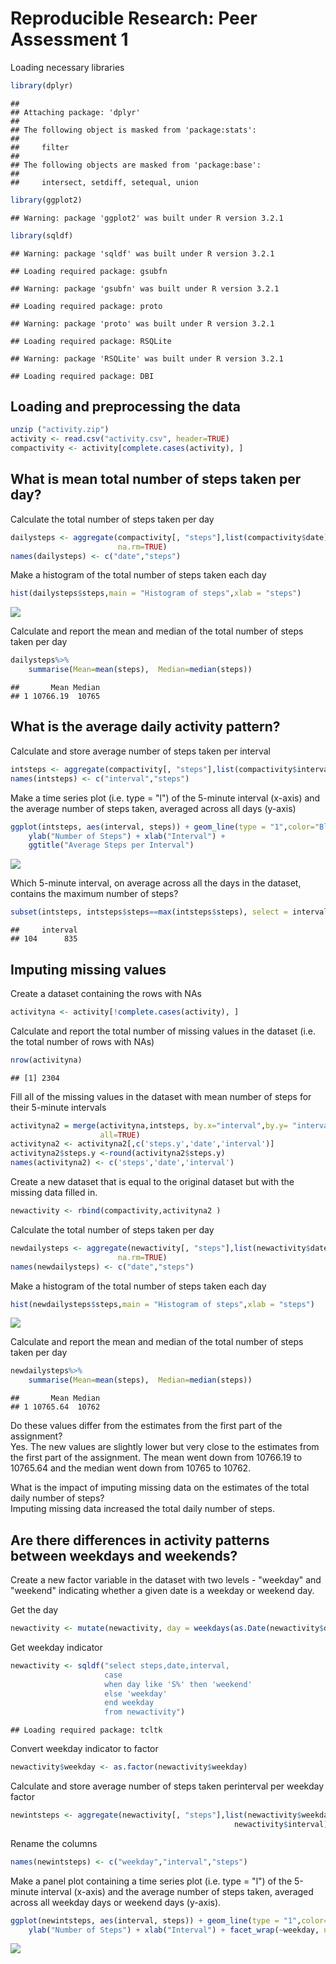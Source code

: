 # Reproducible Research: Peer Assessment 1
Loading necessary libraries


```r
library(dplyr)
```

```
## 
## Attaching package: 'dplyr'
## 
## The following object is masked from 'package:stats':
## 
##     filter
## 
## The following objects are masked from 'package:base':
## 
##     intersect, setdiff, setequal, union
```

```r
library(ggplot2)
```

```
## Warning: package 'ggplot2' was built under R version 3.2.1
```

```r
library(sqldf)
```

```
## Warning: package 'sqldf' was built under R version 3.2.1
```

```
## Loading required package: gsubfn
```

```
## Warning: package 'gsubfn' was built under R version 3.2.1
```

```
## Loading required package: proto
```

```
## Warning: package 'proto' was built under R version 3.2.1
```

```
## Loading required package: RSQLite
```

```
## Warning: package 'RSQLite' was built under R version 3.2.1
```

```
## Loading required package: DBI
```

## Loading and preprocessing the data


```r
unzip ("activity.zip")
activity <- read.csv("activity.csv", header=TRUE)
compactivity <- activity[complete.cases(activity), ]
```

## What is mean total number of steps taken per day?

Calculate the total number of steps taken per day

```r
dailysteps <- aggregate(compactivity[, "steps"],list(compactivity$date), sum, 
                        na.rm=TRUE)
names(dailysteps) <- c("date","steps")
```

Make a histogram of the total number of steps taken each day

```r
hist(dailysteps$steps,main = "Histogram of steps",xlab = "steps")
```

![](PA1_template_files/figure-html/dailysteps-1.png) 

Calculate and report the mean and median of the total number of steps taken per day

```r
dailysteps%>%
    summarise(Mean=mean(steps),  Median=median(steps))
```

```
##       Mean Median
## 1 10766.19  10765
```

## What is the average daily activity pattern?

Calculate and store average number of steps taken per interval


```r
intsteps <- aggregate(compactivity[, "steps"],list(compactivity$interval), mean)
names(intsteps) <- c("interval","steps")
```

Make a time series plot (i.e. type = "l") of the 5-minute interval (x-axis) and 
the average number of steps taken, averaged across all days (y-axis)


```r
ggplot(intsteps, aes(interval, steps)) + geom_line(type = "1",color="Blue") + 
    ylab("Number of Steps") + xlab("Interval") + 
    ggtitle("Average Steps per Interval")  
```

![](PA1_template_files/figure-html/steps-int-1.png) 

Which 5-minute interval, on average across all the days in the dataset, contains 
the maximum number of steps?

```r
subset(intsteps, intsteps$steps==max(intsteps$steps), select = interval)
```

```
##     interval
## 104      835
```

## Imputing missing values

Create a dataset containing the rows with NAs

```r
activityna <- activity[!complete.cases(activity), ]
```

Calculate and report the total number of missing values in the dataset 
(i.e. the total number of rows with NAs)

```r
nrow(activityna)
```

```
## [1] 2304
```

Fill all of the missing values in the dataset with mean number of steps for 
their 5-minute intervals

```r
activityna2 = merge(activityna,intsteps, by.x="interval",by.y= "interval", 
                    all=TRUE)
activityna2 <- activityna2[,c('steps.y','date','interval')]
activityna2$steps.y <-round(activityna2$steps.y)
names(activityna2) <- c('steps','date','interval')
```

Create a new dataset that is equal to the original dataset but with the missing 
data filled in.

```r
newactivity <- rbind(compactivity,activityna2 )
```

Calculate the total number of steps taken per day

```r
newdailysteps <- aggregate(newactivity[, "steps"],list(newactivity$date), sum, 
                        na.rm=TRUE)
names(newdailysteps) <- c("date","steps")
```

Make a histogram of the total number of steps taken each day

```r
hist(newdailysteps$steps,main = "Histogram of steps",xlab = "steps")
```

![](PA1_template_files/figure-html/newdailysteps-1.png) 

Calculate and report the mean and median of the total number of steps taken per day

```r
newdailysteps%>%
    summarise(Mean=mean(steps),  Median=median(steps))
```

```
##       Mean Median
## 1 10765.64  10762
```
 
Do these values differ from the estimates from the first part of the assignment?   
Yes. The new values are slightly lower but very close to the estimates from the 
first part of the assignment.  The mean went down from 10766.19 to 10765.64 and
the median went down from 10765 to 10762.

What is the impact of imputing missing data on the estimates of the total daily 
number of steps?  
Imputing missing data increased the total daily number of steps.



## Are there differences in activity patterns between weekdays and weekends?

Create a new factor variable in the dataset with two levels - "weekday" and 
"weekend" indicating whether a given date is a weekday or weekend day.

Get the day

```r
newactivity <- mutate(newactivity, day = weekdays(as.Date(newactivity$date)))
```

Get weekday indicator

```r
newactivity <- sqldf("select steps,date,interval,
                     case
                     when day like 'S%' then 'weekend'
                     else 'weekday'
                     end weekday
                     from newactivity")
```

```
## Loading required package: tcltk
```

Convert weekday indicator to factor

```r
newactivity$weekday <- as.factor(newactivity$weekday)
```

Calculate and store average number of steps taken perinterval per weekday factor

```r
newintsteps <- aggregate(newactivity[, "steps"],list(newactivity$weekday,
                                                  newactivity$interval), mean)
```

Rename the columns

```r
names(newintsteps) <- c("weekday","interval","steps")
```

Make a panel plot containing a time series plot (i.e. type = "l") of the 
5-minute interval (x-axis) and the average number of steps taken, averaged 
across all weekday days or weekend days (y-axis). 

```r
ggplot(newintsteps, aes(interval, steps)) + geom_line(type = "1",color="Blue") +
    ylab("Number of Steps") + xlab("Interval") + facet_wrap(~weekday, nrow=2) 
```

![](PA1_template_files/figure-html/weekdaysteps-int-1.png) 
